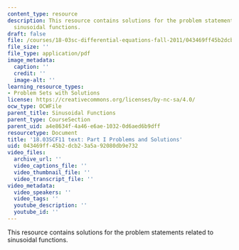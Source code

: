 ```yaml
---
content_type: resource
description: This resource contains solutions for the problem statements related to
  sinusoidal functions.
draft: false
file: /courses/18-03sc-differential-equations-fall-2011/043469ff45b2dcb23a5a92080db9e732_MIT18_03SCF11_ps2_s7s.pdf
file_size: ''
file_type: application/pdf
image_metadata:
  caption: ''
  credit: ''
  image-alt: ''
learning_resource_types:
- Problem Sets with Solutions
license: https://creativecommons.org/licenses/by-nc-sa/4.0/
ocw_type: OCWFile
parent_title: Sinusoidal Functions
parent_type: CourseSection
parent_uid: a4e8634f-4a46-e6ae-1032-0d6aed6b9dff
resourcetype: Document
title: '18.03SCF11 text: Part I Problems and Solutions'
uid: 043469ff-45b2-dcb2-3a5a-92080db9e732
video_files:
  archive_url: ''
  video_captions_file: ''
  video_thumbnail_file: ''
  video_transcript_file: ''
video_metadata:
  video_speakers: ''
  video_tags: ''
  youtube_description: ''
  youtube_id: ''
---
```

This resource contains solutions for the problem statements related to sinusoidal functions.